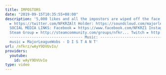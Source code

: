 ```yaml
---
title: IMPOSTORS
date: "2019-09-15T10:35:55+08:00"
description: '5,000 likes and all the impostors are wiped off the face of Earth Twitter
  ► https://twitter.com/NFKRZAlt Holder: https://soundcloud.com/majorleaguewobs ---------------------------------
  SOCIAL MEDIA LINKS: Facebook ► https://www.facebook.com/NFKRZ1 Instagram ► https://instagram.com/roman_nfkrz/
  Steam Group ► http://steamcommunity.com/groups/nfkr... Twitch ► http://www.twitch.tv/nfkrz
  --------------------------------- Music: --------------------------------- Outro
  music ► MajorLeagueWobs - D I S T A N T'
url: /nfkrz/wAyY9DVUvIo/
providers:
  youtube:
    id: wAyY9DVUvIo
type: video
---
```

